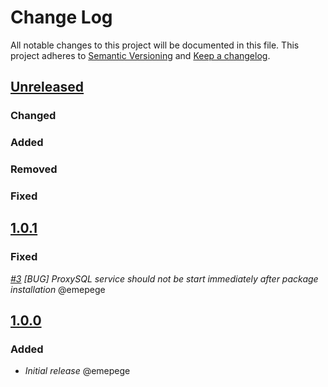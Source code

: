 # Change Log

All notable changes to this project will be documented in this file.
This project adheres to [Semantic Versioning](http://semver.org/) and [Keep a changelog](https://github.com/olivierlacan/keep-a-changelog).

## [Unreleased](https://github.com/idealista/proxysql_role/tree/develop)
### Changed
### Added
### Removed
### Fixed
## [1.0.1](https://github.com/idealista/proxysql_role/tree/1.0.1)
### Fixed
*[#3](https://github.com/idealista/proxysql_role/issues/3) [BUG] ProxySQL service should not be start immediately after package installation* @emepege
## [1.0.0](https://github.com/idealista/proxysql_role/tree/1.0.0)
### Added
- *Initial release* @emepege
